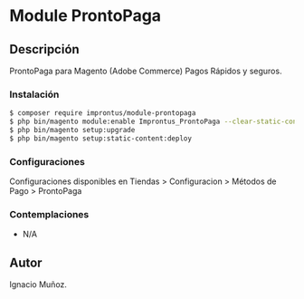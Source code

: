 # Module ProntoPaga
## Descripción
ProntoPaga para Magento (Adobe Commerce) Pagos Rápidos y seguros.
### Instalación

```sh
$ composer require improntus/module-prontopaga
$ php bin/magento module:enable Improntus_ProntoPaga --clear-static-content
$ php bin/magento setup:upgrade
$ php bin/magento setup:static-content:deploy
```

### Configuraciones
Configuraciones disponibles en Tiendas > Configuracion > Métodos de Pago > ProntoPaga

### Contemplaciones
- N/A

## Autor
Ignacio Muñoz.
